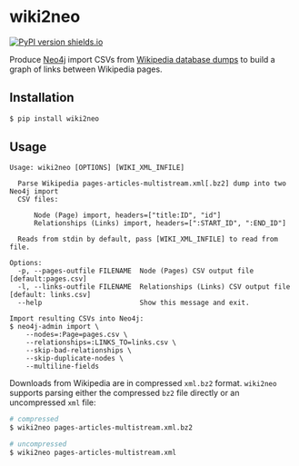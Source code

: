 # wiki2neo

[![PyPI version shields.io](https://img.shields.io/pypi/v/wiki2neo.svg)](https://pypi.python.org/pypi/wiki2neo/)

Produce [Neo4j](https://neo4j.com/) import CSVs from [Wikipedia database dumps](https://en.wikipedia.org/wiki/Wikipedia:Database_download#English-language_Wikipedia)
to build a graph of links between Wikipedia pages.

## Installation

```bash
$ pip install wiki2neo
```

## Usage

```
Usage: wiki2neo [OPTIONS] [WIKI_XML_INFILE]

  Parse Wikipedia pages-articles-multistream.xml[.bz2] dump into two Neo4j import
  CSV files:

      Node (Page) import, headers=["title:ID", "id"]
      Relationships (Links) import, headers=[":START_ID", ":END_ID"]

  Reads from stdin by default, pass [WIKI_XML_INFILE] to read from file.

Options:
  -p, --pages-outfile FILENAME  Node (Pages) CSV output file  [default:pages.csv]
  -l, --links-outfile FILENAME  Relationships (Links) CSV output file [default: links.csv]
  --help                        Show this message and exit.

Import resulting CSVs into Neo4j:
$ neo4j-admin import \
    --nodes=:Page=pages.csv \
    --relationships=:LINKS_TO=links.csv \
    --skip-bad-relationships \
    --skip-duplicate-nodes \
    --multiline-fields
```

Downloads from Wikipedia are in compressed `xml.bz2` format. `wiki2neo` supports
parsing either the compressed `bz2` file directly or an uncompressed `xml` file:

```bash
# compressed
$ wiki2neo pages-articles-multistream.xml.bz2

# uncompressed
$ wiki2neo pages-articles-multistream.xml
```
